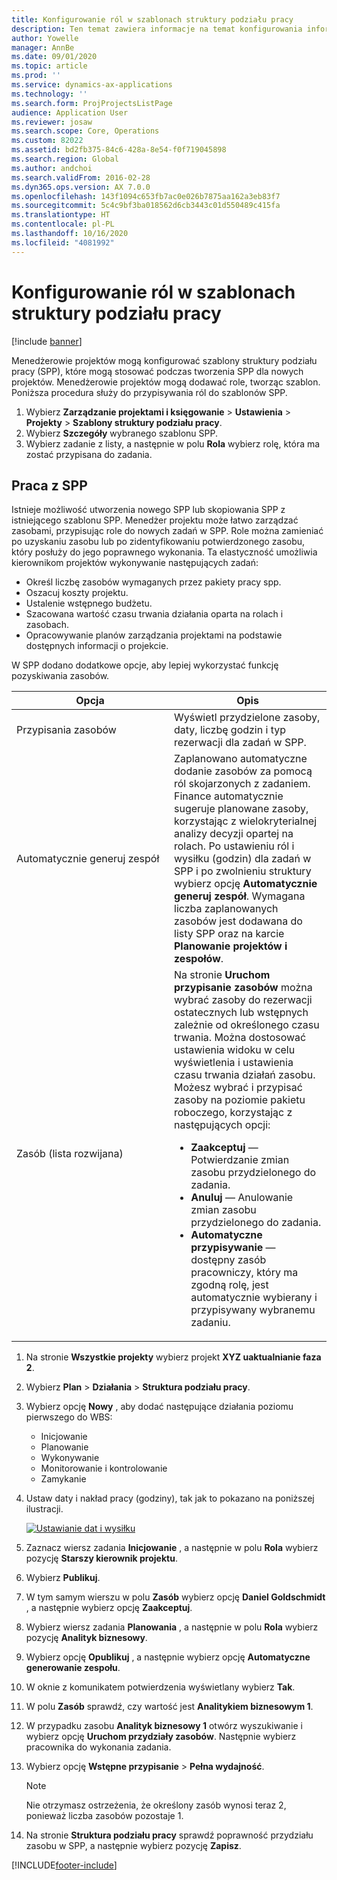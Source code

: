 ```yaml
---
title: Konfigurowanie ról w szablonach struktury podziału pracy
description: Ten temat zawiera informacje na temat konfigurowania informacji o rolach w szablonach struktury podziału pracy.
author: Yowelle
manager: AnnBe
ms.date: 09/01/2020
ms.topic: article
ms.prod: ''
ms.service: dynamics-ax-applications
ms.technology: ''
ms.search.form: ProjProjectsListPage
audience: Application User
ms.reviewer: josaw
ms.search.scope: Core, Operations
ms.custom: 82022
ms.assetid: bd2fb375-84c6-428a-8e54-f0f719045898
ms.search.region: Global
ms.author: andchoi
ms.search.validFrom: 2016-02-28
ms.dyn365.ops.version: AX 7.0.0
ms.openlocfilehash: 143f1094c653fb7ac0e026b7875aa162a3eb83f7
ms.sourcegitcommit: 5c4c9bf3ba018562d6cb3443c01d550489c415fa
ms.translationtype: HT
ms.contentlocale: pl-PL
ms.lasthandoff: 10/16/2020
ms.locfileid: "4081992"
---
```

# <a name="set-up-roles-on-work-breakdown-structure-templates"></a>Konfigurowanie ról w szablonach struktury podziału pracy

[!include [banner](../includes/banner.md)]

Menedżerowie projektów mogą konfigurować szablony struktury podziału pracy (SPP), które mogą stosować podczas tworzenia SPP dla nowych projektów. Menedżerowie projektów mogą dodawać role, tworząc szablon. Poniższa procedura służy do przypisywania ról do szablonów SPP.

1. Wybierz **Zarządzanie projektami i księgowanie** > **Ustawienia** > **Projekty** > **Szablony struktury podziału pracy**.
2. Wybierz **Szczegóły** wybranego szablonu SPP.
3. Wybierz zadanie z listy, a następnie w polu **Rola** wybierz rolę, która ma zostać przypisana do zadania.

## <a name="work-with-a-wbs"></a>Praca z SPP

Istnieje możliwość utworzenia nowego SPP lub skopiowania SPP z istniejącego szablonu SPP. Menedżer projektu może łatwo zarządzać zasobami, przypisując role do nowych zadań w SPP. Role można zamieniać po uzyskaniu zasobu lub po zidentyfikowaniu potwierdzonego zasobu, który posłuży do jego poprawnego wykonania. Ta elastyczność umożliwia kierownikom projektów wykonywanie następujących zadań:

- Określ liczbę zasobów wymaganych przez pakiety pracy spp.
- Oszacuj koszty projektu.
- Ustalenie wstępnego budżetu.
- Szacowana wartość czasu trwania działania oparta na rolach i zasobach.
- Opracowywanie planów zarządzania projektami na podstawie dostępnych informacji o projekcie.

W SPP dodano dodatkowe opcje, aby lepiej wykorzystać funkcję pozyskiwania zasobów.

<table>
<colgroup>
<col width="50%" />
<col width="50%" />
</colgroup>
<thead>
<tr class="header">
<th>Opcja</th>
<th>Opis</th>
</tr>
</thead>
<tbody>
<tr class="odd">
<td>Przypisania zasobów</td>
<td>Wyświetl przydzielone zasoby, daty, liczbę godzin i typ rezerwacji dla zadań w SPP.</td>
</tr>
<tr class="even">
<td>Automatycznie generuj zespół</td>
<td>Zaplanowano automatyczne dodanie zasobów za pomocą ról skojarzonych z zadaniem. Finance automatycznie sugeruje planowane zasoby, korzystając z wielokryterialnej analizy decyzji opartej na rolach. Po ustawieniu ról i wysiłku (godzin) dla zadań w SPP i po zwolnieniu struktury wybierz opcję <strong>Automatycznie generuj zespół</strong>. Wymagana liczba zaplanowanych zasobów jest dodawana do listy SPP oraz na karcie <strong>Planowanie projektów i zespołów</strong>.</td>
</tr>
<tr class="odd">
<td>Zasób (lista rozwijana)</td>
<td>Na stronie <strong>Uruchom przypisanie zasobów</strong> można wybrać zasoby do rezerwacji ostatecznych lub wstępnych zależnie od określonego czasu trwania. Można dostosować ustawienia widoku w celu wyświetlenia i ustawienia czasu trwania działań zasobu. Możesz wybrać i przypisać zasoby na poziomie pakietu roboczego, korzystając z następujących opcji:
<ul>
<li><strong>Zaakceptuj</strong> — Potwierdzanie zmian zasobu przydzielonego do zadania.</li>
<li><strong>Anuluj</strong> — Anulowanie zmian zasobu przydzielonego do zadania.</li>
<li><strong>Automatyczne przypisywanie</strong> — dostępny zasób pracowniczy, który ma zgodną rolę, jest automatycznie wybierany i przypisywany wybranemu zadaniu.</li>
</ul></td>
</tr>
</tbody>
</table>

1. Na stronie **Wszystkie projekty** wybierz projekt **XYZ uaktualnianie faza 2**.
2. Wybierz **Plan** > **Działania** > **Struktura podziału pracy**.
3. Wybierz opcję **Nowy** , aby dodać następujące działania poziomu pierwszego do WBS:

    - Inicjowanie
    - Planowanie
    - Wykonywanie
    - Monitorowanie i kontrolowanie
    - Zamykanie

4. Ustaw daty i nakład pracy (godziny), tak jak to pokazano na poniższej ilustracji.

    [![Ustawianie dat i wysiłku](./media/projectresourcing10.jpg)](./media/projectresourcing10.jpg)

5. Zaznacz wiersz zadania **Inicjowanie** , a następnie w polu **Rola** wybierz pozycję **Starszy kierownik projektu**.
6. Wybierz **Publikuj**.
7. W tym samym wierszu w polu **Zasób** wybierz opcję **Daniel Goldschmidt** , a następnie wybierz opcję **Zaakceptuj**.
8. Wybierz wiersz zadania **Planowania** , a następnie w polu **Rola** wybierz pozycję **Analityk biznesowy**.
9. Wybierz opcję **Opublikuj** , a następnie wybierz opcję **Automatyczne generowanie zespołu**.
10. W oknie z komunikatem potwierdzenia wyświetlany wybierz **Tak**.
11. W polu **Zasób** sprawdź, czy wartość jest **Analitykiem biznesowym 1**.
12. W przypadku zasobu **Analityk biznesowy 1** otwórz wyszukiwanie i wybierz opcję **Uruchom przydziały zasobów**. Następnie wybierz pracownika do wykonania zadania.
13. Wybierz opcję **Wstępne przypisanie** &gt; **Pełna wydajność**.

    > [!NOTE] 
    > Nie otrzymasz ostrzeżenia, że określony zasób wynosi teraz 2, ponieważ liczba zasobów pozostaje 1.

14. Na stronie **Struktura podziału pracy** sprawdź poprawność przydziału zasobu w SPP, a następnie wybierz pozycję **Zapisz**.


[!INCLUDE[footer-include](../includes/footer-banner.md)]